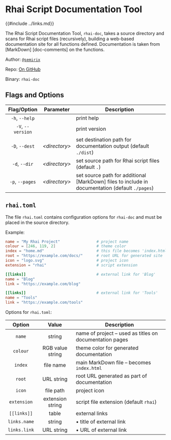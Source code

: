 Rhai Script Documentation Tool
=============================

{{#include ../links.md}}


The Rhai Script Documentation Tool, `rhai-doc`, takes a source directory and scans for
Rhai script files (recursively), building a web-based documentation site for all functions
defined.  Documentation is taken from [MarkDown] [doc-comments] on the functions.


Author: [`@semirix`](https://github.com/semirix)

Repo: [On GitHub](https://github.com/rhaiscript/rhai-doc)

Binary: `rhai-doc`


Flags and Options
-----------------

|    Flag/Option    |    Parameter    | Description                                                                                     |
| :---------------: | :-------------: | ----------------------------------------------------------------------------------------------- |
|  `-h`, `--help`   |                 | print help                                                                                      |
| `-V`, `--version` |                 | print version                                                                                   |
|  `-D`, `--dest`   | _\<directory\>_ | set destination path for documentation output (default `./dist`)                                |
|   `-d`, `--dir`   | _\<directory\>_ | set source path for Rhai script files (default `.`)                                             |
|  `-p`, `--pages`  | _\<directory\>_ | set source path for additional [MarkDown] files to include in documentation (default `./pages`) |


`rhai.toml`
-----------

The file `rhai.toml` contains configuration options for `rhai-doc` and must be placed in the source directory.

Example:

```toml
name = "My Rhai Project"                # project name
colour = [246, 119, 2]                  # theme color
index = "home.md"                       # this file becomes 'index.html`
root = "https://example.com/docs/"      # root URL for generated site
icon = "logo.svg"                       # project icon
extension = "rhai"                      # script extension

[[links]]                               # external link for 'Blog'
name = "Blog"
link = "https://example.com/blog"

[[links]]                               # external link for 'Tools'
name = "Tools"
link = "https://example.com/tools"
```

Options for `rhai.toml`:

|    Option    |      Value       | Description                                                   |
| :----------: | :--------------: | ------------------------------------------------------------- |
|    `name`    |      string      | name of project &ndash; used as titles on documentation pages |
|   `colour`   | RGB value string | theme color for generated documentation                       |
|   `index`    |    file name     | main MarkDown file &ndash; becomes `index.html`               |
|    `root`    |    URL string    | root URL generated as part of documentation                   |
|    `icon`    |    file path     | project icon                                                  |
| `extension`  | extension string | script file extension (default `rhai`)                        |
| `[[links]]`  |      table       | external links                                                |
| `links.name` |      string      | &bull; title of external link                                 |
| `links.link` |    URL string    | &bull; URL of external link                                   |

